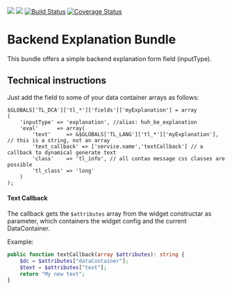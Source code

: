 ![](https://img.shields.io/packagist/v/heimrichhannot/contao-be_explanation-bundle.svg)
![](https://img.shields.io/packagist/dt/heimrichhannot/contao-be_explanation-bundle.svg)
[![Build Status](https://travis-ci.org/heimrichhannot/contao-be_explanation-bundle.svg?branch=master)](https://travis-ci.org/heimrichhannot/contao-be_explanation-bundle)
[![Coverage Status](https://coveralls.io/repos/github/heimrichhannot/contao-be_explanation-bundle/badge.svg?branch=master)](https://coveralls.io/github/heimrichhannot/contao-be_explanation-bundle?branch=master)

# Backend Explanation Bundle

This bundle offers a simple backend explanation form field (inputType).

## Technical instructions

Just add the field to some of your data container arrays as follows:

```
$GLOBALS['TL_DCA']['tl_*']['fields']['myExplanation'] = array
(
    'inputType' => 'explanation', //alias: huh_be_explanation
    'eval'      => array(
        'text'     => &$GLOBALS['TL_LANG']['tl_*']['myExplanation'], // this is a string, not an array
        'text_callback' => ['service.name','textCallback'] // a callback to dynamical generate text
        'class'    => 'tl_info', // all contao message css classes are possible
        'tl_class' => 'long'
    )
);
```

#### Text Callback

The callback gets the `$attributes` array from the widget constructar as parameter, which containers the widget config and the current DataContainer.

Example: 

```php
public function textCallback(array $attributes): string {
    $dc = $attributes["dataContainer"];
    $text = $attributes["text"];
    return "My new text";
}
```
